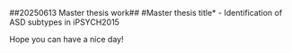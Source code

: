 ##20250613 Master thesis work##
#Master thesis title* - Identification of ASD subtypes in iPSYCH2015 


Hope you can have a nice day!
